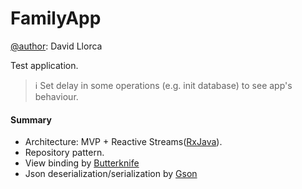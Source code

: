 # FamilyApp
[@author](https://www.linkedin.com/in/davidllorca/): David Llorca

Test application.
> :information_source: Set delay in some operations (e.g. init database) to see app's behaviour. 

#### Summary
- Architecture: MVP + Reactive Streams([RxJava](https://github.com/ReactiveX/RxJava)).
- Repository pattern.
- View binding by [Butterknife](https://github.com/JakeWharton/butterknife)
- Json deserialization/serialization by [Gson](https://github.com/google/gson)
   